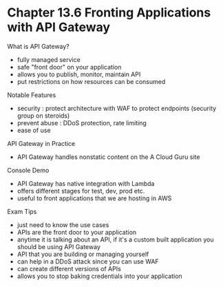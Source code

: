 # Chapter 13.6 Fronting Applications with API Gateway

What is API Gateway?
- fully managed service
- safe "front door" on your application
- allows you to publish, monitor, maintain API
- put restrictions on how resources can be consumed

Notable Features
- security : protect architecture with WAF to protect endpoints (security group on steroids)
- prevent abuse : DDoS protection, rate limiting
- ease of use

API Gateway in Practice
- API Gateway handles nonstatic content on the A Cloud Guru site

Console Demo
- API Gateway has native integration with Lambda
- offers different stages for test, dev, prod etc.
- useful to front applications that we are hosting in AWS

Exam Tips
- just need to know the use cases
- APIs are the front door to your application
- anytime it is talking about an API, if it's a custom built application you should be using API Gateway
- API that you are building or managing yourself
- can help in a DDoS attack since you can use WAF
- can create different versions of APIs
- allows you to stop baking credentials into your application

